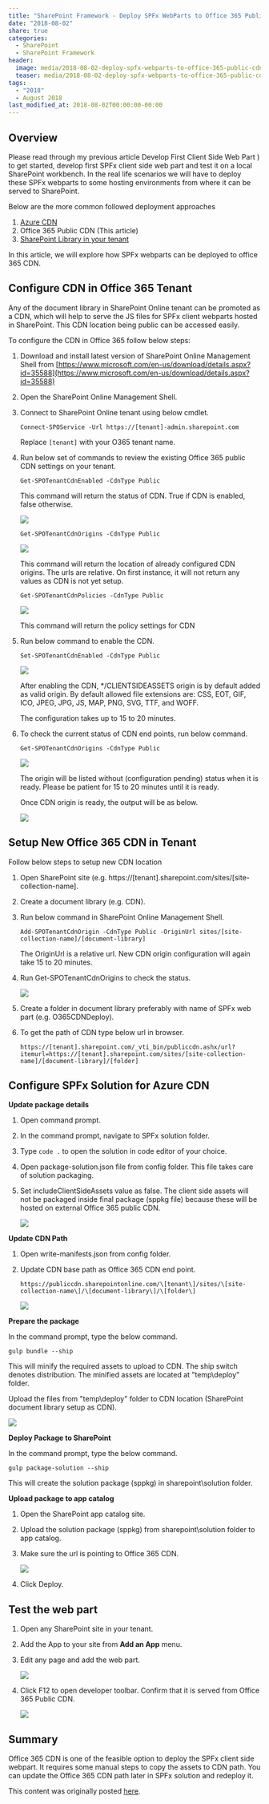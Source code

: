 ```yaml
---
title: "SharePoint Framework - Deploy SPFx WebParts to Office 365 Public CDN"
date: "2018-08-02"
share: true
categories:
  - SharePoint
  - SharePoint Framework
header:
  image: media/2018-08-02-deploy-spfx-webparts-to-office-365-public-cdn/09.png
  teaser: media/2018-08-02-deploy-spfx-webparts-to-office-365-public-cdn/09.png
tags:
  - "2018"
  - August 2018
last_modified_at: 2018-08-02T00:00:00-00:00
---
```


## Overview

Please read through my previous article Develop First Client Side Web Part ) to get started, develop first SPFx client side web part and test it on a local SharePoint workbench. In the real life scenarios we will have to deploy these SPFx webparts to some hosting environments from where it can be served to SharePoint.

Below are the more common followed deployment approaches

1. [Azure CDN](/posts/2018-07-28-sharepoint-framework-deploy-spfx-webparts-to-azure-cdn/)
2. Office 365 Public CDN (This article)
3. [SharePoint Library in your tenant](/posts/2018-08-01-deploy-spfx-webparts-to-sharepoint-library/)

In this article, we will explore how SPFx webparts can be deployed to office 365 CDN.


## Configure CDN in Office 365 Tenant

Any of the document library in SharePoint Online tenant can be promoted as a CDN, which will help to serve the JS files for SPFx client webparts hosted in SharePoint. This CDN location being public can be accessed easily.

To configure the CDN in Office 365 follow below steps:

1. Download and install latest version of SharePoint Online Management Shell from [https://www.microsoft.com/en-us/download/details.aspx?id=35588](https://www.microsoft.com/en-us/download/details.aspx?id=35588)
2. Open the SharePoint Online Management Shell.
3. Connect to SharePoint Online tenant using below cmdlet.

    ```
    Connect-SPOService -Url https://[tenant]-admin.sharepoint.com
    ```

    Replace ```[tenant]``` with your O365 tenant name.

4. Run below set of commands to review the existing Office 365 public CDN settings on your tenant.

    ```
    Get-SPOTenantCdnEnabled -CdnType Public
    ```

    This command will return the status of CDN. True if CDN is enabled, false otherwise.

    ![](/media/2018-08-02-deploy-spfx-webparts-to-office-365-public-cdn/01.png)

    ```
    Get-SPOTenantCdnOrigins -CdnType Public
    ```

    ![](/media/2018-08-02-deploy-spfx-webparts-to-office-365-public-cdn/02.png)

    This command will return the location of already configured CDN origins. The urls are relative. On first instance, it will not return any values as CDN is not yet setup.

    ```
    Get-SPOTenantCdnPolicies -CdnType Public
    ```

    ![](/media/2018-08-02-deploy-spfx-webparts-to-office-365-public-cdn/03.png)

    This command will return the policy settings for CDN

5. Run below command to enable the CDN.

    ```
    Set-SPOTenantCdnEnabled -CdnType Public
    ```

    ![](/media/2018-08-02-deploy-spfx-webparts-to-office-365-public-cdn/04.png)

    After enabling the CDN, \*/CLIENTSIDEASSETS origin is by default added as valid origin. By default allowed file extensions are: CSS, EOT, GIF, ICO, JPEG, JPG, JS, MAP, PNG, SVG, TTF, and WOFF.

    The configuration takes up to 15 to 20 minutes.

6. To check the current status of CDN end points, run below command.

    ```
    Get-SPOTenantCdnOrigins -CdnType Public
    ```

    ![](/media/2018-08-02-deploy-spfx-webparts-to-office-365-public-cdn/05.png)

    The origin will be listed without (configuration pending) status when it is ready. Please be patient for 15 to 20 minutes until it is ready.

    Once CDN origin is ready, the output will be as below.

    ![](/media/2018-08-02-deploy-spfx-webparts-to-office-365-public-cdn/06.png)


## Setup New Office 365 CDN in Tenant

Follow below steps to setup new CDN location

1. Open SharePoint site (e.g. https://[tenant].sharepoint.com/sites/[site-collection-name].
2. Create a document library (e.g. CDN).
3. Run below command in SharePoint Online Management Shell.

    ```
    Add-SPOTenantCdnOrigin -CdnType Public -OriginUrl sites/[site-collection-name]/[document-library]
    ```

    The OriginUrl is a relative url. New CDN origin configuration will again take 15 to 20 minutes.

4. Run Get-SPOTenantCdnOrigins to check the status.

    ![](/media/2018-08-02-deploy-spfx-webparts-to-office-365-public-cdn/07.png)

5. Create a folder in document library preferably with name of SPFx web part (e.g. O365CDNDeploy).
6. To get the path of CDN type below url in browser.

    ```
    https://[tenant].sharepoint.com/_vti_bin/publiccdn.ashx/url?itemurl=https://[tenant].sharepoint.com/sites/[site-collection-name]/[document-library]/[folder]
    ```


## Configure SPFx Solution for Azure CDN

**Update package details**

1. Open command prompt.
2. In the command prompt, navigate to SPFx solution folder.
3. Type ```code .``` to open the solution in code editor of your choice.
4. Open package-solution.json file from config folder. This file takes care of solution packaging.
5. Set includeClientSideAssets value as false. The client side assets will not be packaged inside final package (sppkg file) because these will be hosted on external Office 365 public CDN.

    ![](/media/2018-08-02-deploy-spfx-webparts-to-office-365-public-cdn/08.png)


**Update CDN Path**

1. Open write-manifests.json from config folder.
2. Update CDN base path as Office 365 CDN end point.

    ```
    https://publiccdn.sharepointonline.com/\[tenant\]/sites/\[site-collection-name\]/\[document-library\]/\[folder\]
    ```

    ![](/media/2018-08-02-deploy-spfx-webparts-to-office-365-public-cdn/09.png)


**Prepare the package**

In the command prompt, type the below command.

```
gulp bundle --ship
```

This will minify the required assets to upload to CDN. The ship switch denotes distribution. The minified assets are located at "temp\deploy" folder.

Upload the files from "temp\deploy" folder to CDN location (SharePoint document library setup as CDN).

![](/media/2018-08-02-deploy-spfx-webparts-to-office-365-public-cdn/10.png)


**Deploy Package to SharePoint**

In the command prompt, type the below command.

```
gulp package-solution --ship
```

This will create the solution package (sppkg) in sharepoint\solution folder.


**Upload package to app catalog**

1. Open the SharePoint app catalog site.
2. Upload the solution package (sppkg) from sharepoint\solution folder to app catalog.
3. Make sure the url is pointing to Office 365 CDN.

    ![](/media/2018-08-02-deploy-spfx-webparts-to-office-365-public-cdn/11.png)

4. Click Deploy.


## Test the web part

1. Open any SharePoint site in your tenant.
2. Add the App to your site from **Add an App** menu.
3. Edit any page and add the web part.

    ![](/media/2018-08-02-deploy-spfx-webparts-to-office-365-public-cdn/12.png)

4. Click F12 to open developer toolbar. Confirm that it is served from Office 365 Public CDN.

    ![](/media/2018-08-02-deploy-spfx-webparts-to-office-365-public-cdn/13.png)


## Summary

Office 365 CDN is one of the feasible option to deploy the SPFx client side webpart. It requires some manual steps to copy the assets to CDN path. You can update the Office 365 CDN path later in SPFx solution and redeploy it.

This content was originally posted [here](https://www.c-sharpcorner.com/article/sharepoint-framework-integrating-jquery-with-spfx-webparts/).
